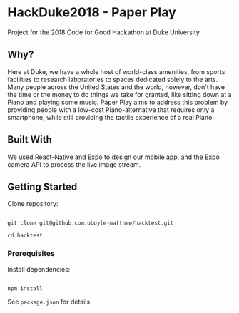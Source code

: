 # HackDuke2018 - Paper Play

Project for the 2018 Code for Good Hackathon at Duke University. 

## Why?

Here at Duke, we have a whole host of world-class amenities, from sports facilities to research laboratories to spaces dedicated solely to the arts. Many people across the United States and the world, however, don't have the time or the money to do things we take for granted, like sitting down at a Piano and playing some music. Paper Play aims to address this problem by providing people with a low-cost Piano-alternative that requires only a smartphone, while still providing the tactile experience of a real Piano. 

## Built With

We used React-Native and Expo to design our mobile app, and the Expo camera API to process the live image stream.

## Getting Started

Clone repository: 

```

git clone git@github.com:oboyle-matthew/hacktest.git

cd hacktest

```

### Prerequisites

Install dependencies:

```

npm install

```

See `package.json` for details